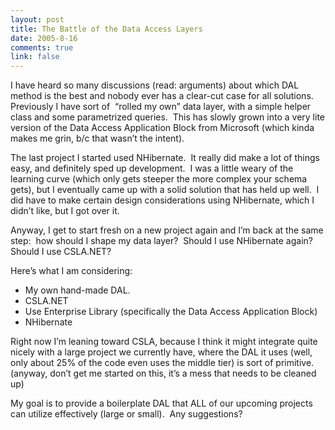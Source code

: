 ```yaml
--- 
layout: post
title: The Battle of the Data Access Layers
date: 2005-8-16
comments: true
link: false
---
```

<p>I have heard so many discussions (read: arguments) about which DAL method is the best and nobody ever has a clear-cut case for all solutions.&nbsp; Previously I have sort of&nbsp; &ldquo;rolled my own&rdquo; data layer, with a simple helper class and some parametrized queries.&nbsp; This has slowly grown into a very lite version of the Data Access Application Block from Microsoft (which kinda makes me grin, b/c that wasn&rsquo;t the intent).</p><p>The last project I started used NHibernate.&nbsp; It really did make a lot of things easy, and definitely sped up development.&nbsp; I was a little weary of the learning curve (which only gets steeper the more complex your schema gets), but I eventually came up with a solid solution that has held up well.&nbsp; I did have to make certain design considerations using NHibernate, which I didn&rsquo;t like, but I got over it.</p><p>Anyway, I get to start fresh on a new project again and I&rsquo;m back at the same step:&nbsp; how should I shape my data layer?&nbsp; Should I use NHibernate again?&nbsp; Should I use CSLA.NET?</p><p>Here&rsquo;s what I am considering:</p><ul><li>My own hand-made DAL.</li><li>CSLA.NET</li><li>Use Enterprise Library (specifically the Data Access Application Block)</li><li>NHibernate </li></ul><p>Right now I&rsquo;m leaning toward CSLA, because I think it might integrate quite nicely with a large project we currently have, where the DAL it uses (well, only about 25% of the code even uses the middle tier) is sort of primitive. (anyway, don&rsquo;t get me started on this, it&rsquo;s a mess that needs to be cleaned up)</p><p>My goal is to provide a boilerplate DAL that ALL of our upcoming projects can utilize effectively (large or small).&nbsp; Any suggestions?</p>
